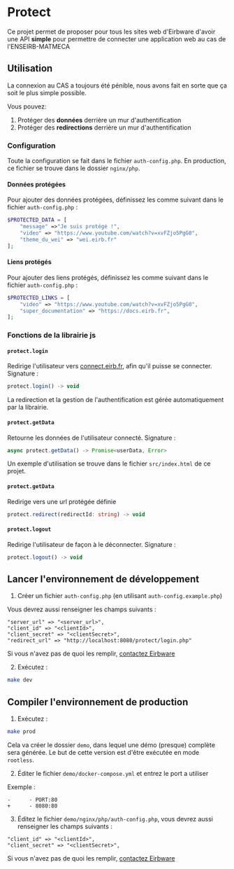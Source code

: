 # Protect

Ce projet permet de proposer pour tous les sites web d'Eirbware d'avoir une API
**simple** pour permettre de connecter une application web au cas de
l'ENSEIRB-MATMECA

## Utilisation

La connexion au CAS a toujours été pénible, nous avons fait en sorte que ça soit
le plus simple possible.

Vous pouvez:

1. Protéger des **données** derrière un mur d'authentification
2. Protéger des **redirections** derrière un mur d'authentification

### Configuration

Toute la configuration se fait dans le fichier `auth-config.php`.
En production, ce fichier se trouve dans le dossier `nginx/php`.

#### Données protégées

Pour ajouter des données protégées, définissez les comme suivant dans le
fichier `auth-config.php` :

```php
$PROTECTED_DATA = [
    "message" =>"Je suis protégé !",
    "video" => "https://www.youtube.com/watch?v=xvFZjo5PgG0",
    "theme_du_wei" => "wei.eirb.fr"
];
```

#### Liens protégés

Pour ajouter des liens protégés, définissez les comme suivant dans le
fichier `auth-config.php` :

```php
$PROTECTED_LINKS = [
    "video" => "https://www.youtube.com/watch?v=xvFZjo5PgG0",
    "super_documentation" => "https://docs.eirb.fr",
];
```

### Fonctions de la librairie js

#### `protect.login`

Redirige l'utilisateur vers [connect.eirb.fr](https://connect.eirb.fr), afin
qu'il puisse se connecter. Signature :

```ts
protect.login() -> void
```

La redirection et la gestion de l'authentification est gérée automatiquement
par la librairie.

#### `protect.getData`

Retourne les données de l'utilisateur connecté. Signature :

```ts
async protect.getData() -> Promise<userData, Error>
```

Un exemple d'utilisation se trouve dans le fichier `src/index.html` de ce
projet.

#### `protect.getData`

Redirige vers une url protégée définie 

```ts
protect.redirect(redirectId: string) -> void
```

#### `protect.logout`

Redirige l'utilisateur de façon à le déconnecter. Signature :

```ts
protect.logout() -> void
```

## Lancer l'environnement de développement

1. Créer un fichier `auth-config.php` (en utilisant `auth-config.example.php`)

Vous devrez aussi renseigner les champs suivants :

```
"server_url" => "<server_url>",
"client_id" => "<clientId>",
"client_secret" => "<clientSecret>",
"redirect_url" => "http://localhost:8080/protect/login.php"
```

Si vous n'avez pas de quoi les remplir, [contactez Eirbware](telegram.eirb.fr)

2. Exécutez :

```sh
make dev
```

## Compiler l'environnement de production

1. Exécutez :

```sh
make prod
```

Cela va créer le dossier `demo`, dans lequel une démo (presque) complète sera
générée. Le but de cette version est d'être exécutée en mode `rootless`.

2. Éditer le fichier `demo/docker-compose.yml` et entrez le port a utiliser

Exemple :

```
-      - PORT:80
+      - 8080:80
```

3. Éditez le fichier `demo/nginx/php/auth-config.php`, vous devrez aussi renseigner les champs suivants :

```
"client_id" => "<clientId>",
"client_secret" => "<clientSecret>",
```

Si vous n'avez pas de quoi les remplir, [contactez Eirbware](telegram.eirb.fr)

